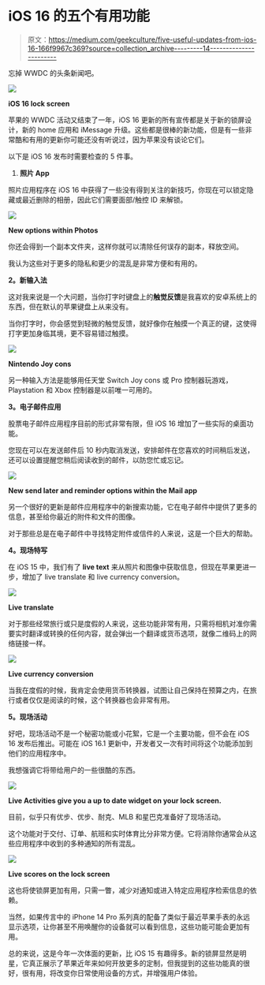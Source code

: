 # iOS 16 的五个有用功能

> 原文：<https://medium.com/geekculture/five-useful-updates-from-ios-16-166f9967c369?source=collection_archive---------14----------------------->

忘掉 WWDC 的头条新闻吧。

![](img/45a9f6c31a99ecfb733888b0639505de.png)

**iOS 16 lock screen**

苹果的 WWDC 活动又结束了一年，iOS 16 更新的所有宣传都是关于新的锁屏设计，新的 home 应用和 iMessage 升级。这些都是很棒的新功能，但是有一些非常酷和有用的更新你可能还没有听说过，因为苹果没有谈论它们。

以下是 iOS 16 发布时需要检查的 5 件事。

1.  **照片 App**

照片应用程序在 iOS 16 中获得了一些没有得到关注的新技巧，你现在可以锁定隐藏或最近删除的相册，因此它们需要面部/触控 ID 来解锁。

![](img/485312a4afa9cf3c2920c3827d292add.png)

**New options within Photos**

你还会得到一个副本文件夹，这样你就可以清除任何误存的副本，释放空间。

我认为这些对于更多的隐私和更少的混乱是非常方便和有用的。

**2。新输入法**

这对我来说是一个大问题，当你打字时键盘上的**触觉反馈**是我喜欢的安卓系统上的东西，但在默认的苹果键盘上从来没有。

当你打字时，你会感觉到轻微的触觉反馈，就好像你在触摸一个真正的键，这使得打字更加身临其境，更不容易错过触摸。

![](img/6cdd582130728715c54ed7a41ea08aa5.png)

**Nintendo Joy cons**

另一种输入方法是能够用任天堂 Switch Joy cons 或 Pro 控制器玩游戏，Playstation 和 Xbox 控制器是以前唯一可用的。

**3。电子邮件应用**

股票电子邮件应用程序目前的形式非常有限，但 iOS 16 增加了一些实际的桌面功能。

您现在可以在发送邮件后 10 秒内取消发送，安排邮件在您喜欢的时间稍后发送，还可以设置提醒您稍后阅读收到的邮件，以防您忙或忘记。

![](img/fd72f4844c8441bcb52a0d2f1245c61c.png)

**New send later and reminder options within the Mail app**

另一个很好的更新是邮件应用程序中的新搜索功能，它在电子邮件中提供了更多的信息，甚至给你最近的附件和文件的图像。

对于那些总是在电子邮件中寻找特定附件或信件的人来说，这是一个巨大的帮助。

**4。现场特写**

在 iOS 15 中，我们有了 **live text** 来从照片和图像中获取信息，但现在苹果更进一步，增加了 live translate 和 live currency conversion。

![](img/fd48558474f8f1c542d947532386221f.png)

**Live translate**

对于那些经常旅行或只是度假的人来说，这些功能非常有用，只需将相机对准你需要实时翻译或转换的任何内容，就会弹出一个翻译或货币选项，就像二维码上的网络链接一样。

![](img/735438a10722eccdf942c20e15e01052.png)

**Live currency conversion**

当我在度假的时候，我肯定会使用货币转换器，试图让自己保持在预算之内，在旅行或者仅仅是阅读的时候，这个转换器也会非常有用。

**5。现场活动**

好吧，现场活动不是一个秘密功能或小花絮，它是一个主要功能，但不会在 iOS 16 发布后推出。可能在 iOS 16.1 更新中，开发者又一次有时间将这个功能添加到他们的应用程序中。

我想强调它将带给用户的一些很酷的东西。

![](img/45d2ed343181e280de267e6f3efa5e83.png)

**Live Activities give you a up to date widget on your lock screen.**

目前，似乎只有优步、优步、耐克、MLB 和星巴克准备好了现场活动。

这个功能对于交付、订单、航班和实时体育比分非常方便。它将消除你通常会从这些应用程序中收到的多种通知的所有混乱。

![](img/b38f5d1f78b94d9dfeadcc85be5bf630.png)

**Live scores on the lock screen**

这也将使锁屏更加有用，只需一瞥，减少对通知或进入特定应用程序检索信息的依赖。

当然，如果传言中的 iPhone 14 Pro 系列真的配备了类似于最近苹果手表的永远显示选项，让你甚至不用唤醒你的设备就可以看到信息，这些功能可能会更加有用。

总的来说，这是今年一次体面的更新，比 iOS 15 有趣得多。新的锁屏显然是明星，它真正展示了苹果近年来如何开放更多的定制，但我提到的这些功能真的很好，很有用，将改变你日常使用设备的方式，并增强用户体验。